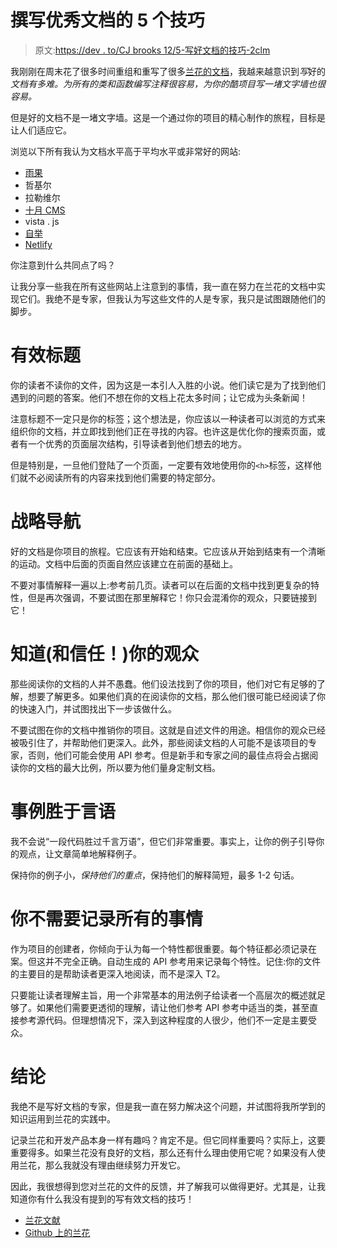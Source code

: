 # 撰写优秀文档的 5 个技巧

> 原文:[https://dev . to/CJ brooks 12/5-写好文档的技巧-2clm](https://dev.to/cjbrooks12/5-tips-for-writing-good-documentation-2clm)

我刚刚在周末花了很多时间重组和重写了很多[兰花的文档](https://orchid.netlify.com/?utm_source=dev.to&utm_medium=article&utm_campaign=5_docs_tips)，我越来越意识到*写*好的*文档有多难。为所有的类和函数编写注释很容易，为你的酷项目写一堵文字墙也很容易。*

但是好的文档不是一堵文字墙。这是一个通过你的项目的精心制作的旅程，目标是让人们适应它。

浏览以下所有我认为文档水平高于平均水平或非常好的网站:

*   [雨果](https://gohugo.io/documentation/)
*   哲基尔
*   拉勒维尔
*   [十月 CMS](https://octobercms.com/docs/)
*   vista . js
*   [自举](https://getbootstrap.com/docs/)
*   [Netlify](https://www.netlify.com/docs/)

你注意到什么共同点了吗？

让我分享一些我在所有这些网站上注意到的事情，我一直在努力在兰花的文档中实现它们。我绝不是专家，但我认为写这些文件的人是专家，我只是试图跟随他们的脚步。

# [](#effective-headlines)有效标题

你的读者不读你的文件，因为这是一本引人入胜的小说。他们读它是为了找到他们遇到的问题的答案。他们不想在你的文档上花太多时间；让它成为头条新闻！

注意标题不一定只是你的标签；这个想法是，你应该以一种读者可以浏览的方式来组织你的文档，并立即找到他们正在寻找的内容。也许这是优化你的搜索页面，或者有一个优秀的页面层次结构，引导读者到他们想去的地方。

但是特别是，一旦他们登陆了一个页面，一定要有效地使用你的`<h>`标签，这样他们就不必阅读所有的内容来找到他们需要的特定部分。

# [](#strategic-navigation)战略导航

好的文档是你项目的旅程。它应该有开始和结束。它应该从开始到结束有一个清晰的运动。文档中后面的页面自然应该建立在前面的基础上。

不要对事情解释一遍以上:参考前几页。读者可以在后面的文档中找到更复杂的特性，但是再次强调，不要试图在那里解释它！你只会混淆你的观众，只要链接到它！

# [](#know-and-trust-your-audience)知道(和信任！)你的观众

那些阅读你的文档的人并不愚蠢。他们设法找到了你的项目，他们对它有足够的了解，想要了解更多。如果他们真的在阅读你的文档，那么他们很可能已经阅读了你的快速入门，并试图找出下一步该做什么。

不要试图在你的文档中推销你的项目。这就是自述文件的用途。相信你的观众已经被吸引住了，并帮助他们更深入。此外，那些阅读文档的人可能不是该项目的专家，否则，他们可能会使用 API 参考。但是新手和专家之间的最佳点将会占据阅读你的文档的最大比例，所以要为他们量身定制文档。

# [](#examples-are-better-than-words)事例胜于言语

我不会说“一段代码胜过千言万语”，但它们非常重要。事实上，让你的例子引导你的观点，让文章简单地解释例子。

保持你的例子小，*保持他们的重点*，保持他们的解释简短，最多 1-2 句话。

# 你不需要记录所有的事情

作为项目的创建者，你倾向于认为每一个特性都很重要。每个特征都必须记录在案。但这并不完全正确。自动生成的 API 参考用来记录每个特性。记住:你的文件的主要目的是帮助读者更深入地阅读，而不是深入 T2。

只要能让读者理解主旨，用一个非常基本的用法例子给读者一个高层次的概述就足够了。如果他们需要更透彻的理解，请让他们参考 API 参考中适当的类，甚至直接参考源代码。但理想情况下，深入到这种程度的人很少，他们不一定是主要受众。

# [](#conclusion)结论

我绝不是写好文档的专家，但是我一直在努力解决这个问题，并试图将我所学到的知识运用到兰花的实践中。

记录兰花和开发产品本身一样有趣吗？肯定不是。但它同样重要吗？实际上，这要重要得多。如果兰花没有良好的文档，那么还有什么理由使用它呢？如果没有人使用兰花，那么我就没有理由继续努力开发它。

因此，我很想得到您对兰花的文件的反馈，并了解我可以做得更好。尤其是，让我知道你有什么我没有提到的写有效文档的技巧！

*   [兰花文献](https://orchid.netlify.com/wiki/user-manual?utm_source=dev.to&utm_medium=article&utm_campaign=5_docs_tips)
*   [Github 上的兰花](https://github.com/JavaEden/Orchid)